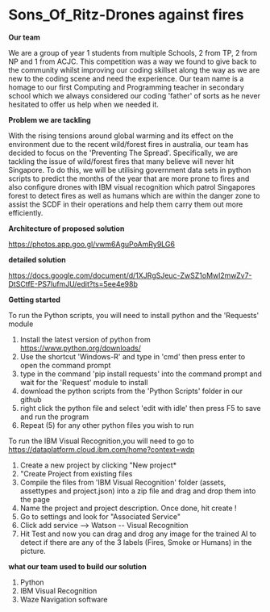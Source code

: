 # Sons_Of_Ritz-Drones against fires
**Our team**

We are a group of year 1 students from multiple Schools, 2 from TP, 2 from NP and 1 from ACJC. This competition was a way we found to give back to the community whilst improving our coding skillset along the way as we are new to the coding scene and need the experience. Our team name is a homage to our first Computing and Programming teacher in secondary school which we always considered our coding 'father' of sorts as he never hesitated to offer us help when we needed it.

**Problem we are tackling**

With the rising tensions around global warming and its effect on the environment due to the recent wild/forest fires in australia, our team has decided to focus on the 'Preventing The Spread'. Specifically, we are tackling the issue of wild/forest fires that many believe will never hit Singapore. To do this, we will be utilising government data sets in python scripts to predict the months of the year that are more prone to fires and also configure drones with IBM visual recognition which patrol Singapores forest to detect fires as well as humans which are within the danger zone to assist the SCDF in their operations and help them carry them out more efficiently.

**Architecture of proposed solution**

https://photos.app.goo.gl/vwm6AguPoAmRy9LG6

**detailed solution**

https://docs.google.com/document/d/1XJRgSJeuc-ZwSZ1oMwl2mwZv7-DtSCtfE-PS7lufmJU/edit?ts=5ee4e98b

**Getting started**

To run the Python scripts, you will need to install python and the 'Requests' module
1. Install the latest version of python from https://www.python.org/downloads/
2. Use the shortcut 'Windows-R' and type in 'cmd' then press enter to open the command prompt
3. type in the command 'pip install requests' into the command prompt and wait for the 'Request' module to install
4. download the python scripts from the 'Python Scripts' folder in our github
5. right click the python file and select 'edit with idle' then press F5 to save and run the program
6. Repeat (5) for any other python files you wish to run

To run the IBM Visual Recognition,you will need to go to https://dataplatform.cloud.ibm.com/home?context=wdp
1. Create a new project by clicking "New project*
2. "Create Project from existing files
3. Compile the files from 'IBM Visual Recognition' folder (assets, assettypes and project.json) into a zip file and drag and drop them into the page
4. Name the project and project description. Once done, hit create !
5. Go to settings and look for "Associated Service"
6. Click add service --> Watson -- Visual Recognition
7. Hit Test and now you can drag and drog any image for the trained AI to detect if there are any of the 3 labels (Fires, Smoke or Humans) in the picture.

**what our team used to build our solution**

1. Python
2. IBM Visual Recognition
3. Waze Navigation software
